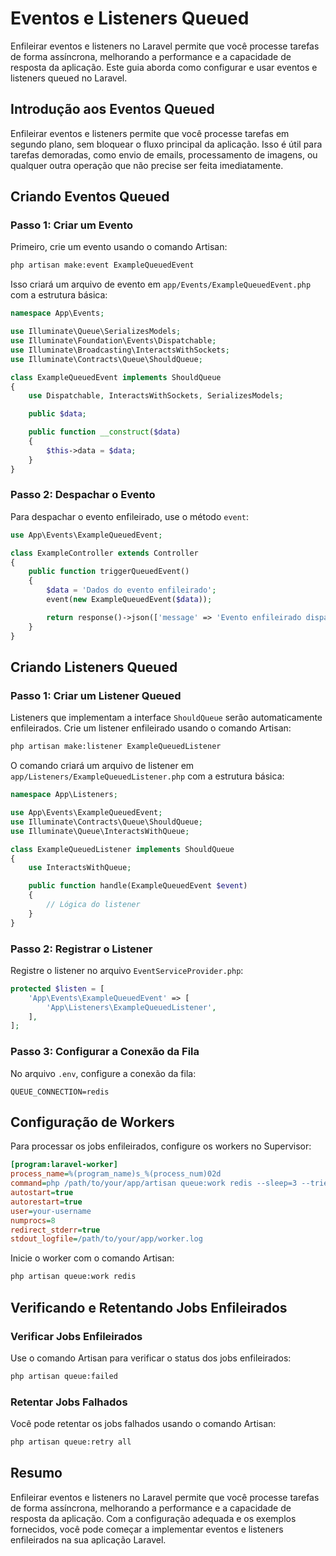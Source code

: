 # Eventos e Listeners Queued

Enfileirar eventos e listeners no Laravel permite que você processe tarefas de forma assíncrona, melhorando a performance e a capacidade de resposta da aplicação. Este guia aborda como configurar e usar eventos e listeners queued no Laravel.

## Introdução aos Eventos Queued

Enfileirar eventos e listeners permite que você processe tarefas em segundo plano, sem bloquear o fluxo principal da aplicação. Isso é útil para tarefas demoradas, como envio de emails, processamento de imagens, ou qualquer outra operação que não precise ser feita imediatamente.

## Criando Eventos Queued

### Passo 1: Criar um Evento

Primeiro, crie um evento usando o comando Artisan:

```bash
php artisan make:event ExampleQueuedEvent
```

Isso criará um arquivo de evento em `app/Events/ExampleQueuedEvent.php` com a estrutura básica:

```php
namespace App\Events;

use Illuminate\Queue\SerializesModels;
use Illuminate\Foundation\Events\Dispatchable;
use Illuminate\Broadcasting\InteractsWithSockets;
use Illuminate\Contracts\Queue\ShouldQueue;

class ExampleQueuedEvent implements ShouldQueue
{
    use Dispatchable, InteractsWithSockets, SerializesModels;

    public $data;

    public function __construct($data)
    {
        $this->data = $data;
    }
}
```

### Passo 2: Despachar o Evento

Para despachar o evento enfileirado, use o método `event`:

```php
use App\Events\ExampleQueuedEvent;

class ExampleController extends Controller
{
    public function triggerQueuedEvent()
    {
        $data = 'Dados do evento enfileirado';
        event(new ExampleQueuedEvent($data));

        return response()->json(['message' => 'Evento enfileirado disparado com sucesso!']);
    }
}
```

## Criando Listeners Queued

### Passo 1: Criar um Listener Queued

Listeners que implementam a interface `ShouldQueue` serão automaticamente enfileirados. Crie um listener enfileirado usando o comando Artisan:

```bash
php artisan make:listener ExampleQueuedListener
```

O comando criará um arquivo de listener em `app/Listeners/ExampleQueuedListener.php` com a estrutura básica:

```php
namespace App\Listeners;

use App\Events\ExampleQueuedEvent;
use Illuminate\Contracts\Queue\ShouldQueue;
use Illuminate\Queue\InteractsWithQueue;

class ExampleQueuedListener implements ShouldQueue
{
    use InteractsWithQueue;

    public function handle(ExampleQueuedEvent $event)
    {
        // Lógica do listener
    }
}
```

### Passo 2: Registrar o Listener

Registre o listener no arquivo `EventServiceProvider.php`:

```php
protected $listen = [
    'App\Events\ExampleQueuedEvent' => [
        'App\Listeners\ExampleQueuedListener',
    ],
];
```

### Passo 3: Configurar a Conexão da Fila

No arquivo `.env`, configure a conexão da fila:

```env
QUEUE_CONNECTION=redis
```

## Configuração de Workers

Para processar os jobs enfileirados, configure os workers no Supervisor:

```ini
[program:laravel-worker]
process_name=%(program_name)s_%(process_num)02d
command=php /path/to/your/app/artisan queue:work redis --sleep=3 --tries=3
autostart=true
autorestart=true
user=your-username
numprocs=8
redirect_stderr=true
stdout_logfile=/path/to/your/app/worker.log
```

Inicie o worker com o comando Artisan:

```bash
php artisan queue:work redis
```

## Verificando e Retentando Jobs Enfileirados

### Verificar Jobs Enfileirados

Use o comando Artisan para verificar o status dos jobs enfileirados:

```bash
php artisan queue:failed
```

### Retentar Jobs Falhados

Você pode retentar os jobs falhados usando o comando Artisan:

```bash
php artisan queue:retry all
```

## Resumo

Enfileirar eventos e listeners no Laravel permite que você processe tarefas de forma assíncrona, melhorando a performance e a capacidade de resposta da aplicação. Com a configuração adequada e os exemplos fornecidos, você pode começar a implementar eventos e listeners enfileirados na sua aplicação Laravel.

